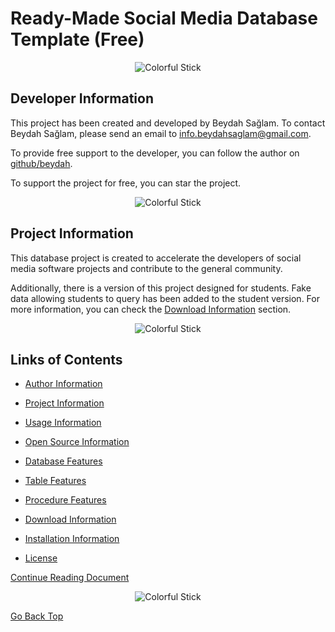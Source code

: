 # Ready-Made Social Media Database Template (Free)

<div style="text-align:center;">
    <img src="https://i.imgur.com/waxVImv.png" alt="Colorful Stick">
</div>

## Developer Information

This project has been created and developed by Beydah Sağlam. To contact Beydah Sağlam, please send an email to [info.beydahsaglam@gmail.com](mailto:info.beydahsaglam@gmail.com).

To provide free support to the developer, you can follow the author on <a href="https://github.com/beydah" target="blank">github/beydah</a>.

To support the project for free, you can star the project.

<div style="text-align:center;">
    <img src="https://i.imgur.com/waxVImv.png" alt="Colorful Stick">
</div>

## Project Information

This database project is created to accelerate the developers of social media software projects and contribute to the general community.

Additionally, there is a version of this project designed for students. Fake data allowing students to query has been added to the student version. For more information, you can check the [Download Information](https://github.com/beydah/Social-Media-Database-Template/blob/main/DOCUMENTS/INSTALLATION.md#download-information) section.

<div style="text-align:center;">
    <img src="https://i.imgur.com/waxVImv.png" alt="Colorful Stick">
</div>

## Links of Contents

- [Author Information](#developer-information)
- [Project Information](#project-information)

- [Usage Information](https://github.com/beydah/Social-Media-Database-Template/blob/main/DOCUMENTS/USAGE.md#usage-information)
- [Open Source Information](https://github.com/beydah/Social-Media-Database-Template/blob/main/DOCUMENTS/USAGE.md#open-source-information)

- [Database Features](https://github.com/beydah/Social-Media-Database-Template/blob/main/DOCUMENTS/FEATURES.md#database-features)
- [Table Features](https://github.com/beydah/Social-Media-Database-Template/blob/main/DOCUMENTS/FEATURES.md#table-features)
- [Procedure Features](https://github.com/beydah/Social-Media-Database-Template/blob/main/DOCUMENTS/FEATURES.md#procedure-features)

- [Download Information](https://github.com/beydah/Social-Media-Database-Template/blob/main/DOCUMENTS/INSTALLATION.md#download-information)
- [Installation Information](https://github.com/beydah/Social-Media-Database-Template/blob/main/DOCUMENTS/INSTALLATION.md#installation-information)

- <a href="https://github.com/beydah/Social-Media-Database-Template/blob/main/LICENSE" target="_blank">License</a>

[Continue Reading Document](https://github.com/beydah/Social-Media-Database-Template/blob/main/DOCUMENTS/USAGE.md#usage-information)

<div style="text-align:center;">
    <img src="https://i.imgur.com/waxVImv.png" alt="Colorful Stick">
</div>

[Go Back Top](https://github.com/beydah/Social-Media-Database-Template/blob/main/DOCUMENTS/USAGE.md#usage-information)
